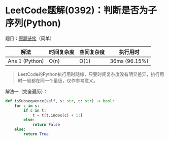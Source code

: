 # LeetCode题解(0392)：判断是否为子序列(Python)

题目：[原题链接](https://leetcode-cn.com/problems/is-subsequence/)（简单）

| 解法           | 时间复杂度 | 空间复杂度 | 执行用时      |
| -------------- | ---------- | ---------- | ------------- |
| Ans 1 (Python) | O(n)       | O(1)       | 36ms (96.15%) |

>  LeetCode的Python执行用时随缘，只要时间复杂度没有明显差异，执行用时一般都在同一个量级，仅作参考意义。

解法一（完全遍历）：

```python
def isSubsequence(self, s: str, t: str) -> bool:
    for c in s:
        if c in t:
            t = t[t.index(c) + 1:]
        else:
            return False
    else:
        return True
```